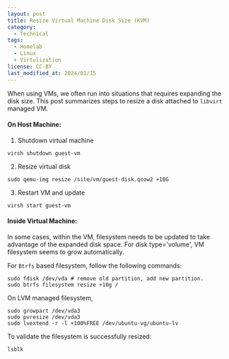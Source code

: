 ```yaml
---
layout: post
title: Resize Virtual Machine Disk Size (KVM)
category:
  - Technical
tags:
  - Homelab
  - Linux
  - Virtulization
license: CC-BY
last_modified_at: 2024/01/15
---
```


When using VMs, we often run into situations that requires expanding the disk size. This post summarizes steps to resize a disk attached to `libvirt` managed VM. 

#### On Host Machine:
 
1. Shutdown virtual machine
```shell
virsh shutdown guest-vm
```

2. Resize virtual disk
```shell
sudo qemu-img resize /site/vm/guest-disk.qcow2 +10G
```

3. Restart VM and update 
```shell
virsh start guest-vm
```

#### Inside Virtual Machine:

In some cases, within the VM, filesystem needs to be updated to take advantage of the expanded disk space. For disk type='volume', VM filesystem seems to grow automatically. 

For `Btrfs` based filesystem, follow the following commands:
```shell
sudo fdisk /dev/vda # remove old partition, add new partition. 
sudo btrfs filesystem resize +10g /
```

On LVM managed filesystem, 
```shell
sudo growpart /dev/vda3
sudo pvresize /dev/vda3
sudo lvextend -r -l +100%FREE /dev/ubuntu-vg/ubuntu-lv
```

To validate the filesystem is successfully resized:
```shell
lsblk
```